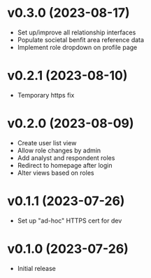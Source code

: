 # v0.3.0 (2023-08-17)

* Set up/improve all relationship interfaces
* Populate societal benfit area reference data
* Implement role dropdown on profile page

# v0.2.1 (2023-08-10)

* Temporary https fix

# v0.2.0 (2023-08-09)

* Create user list view
* Allow role changes by admin
* Add analyst and respondent roles 
* Redirect to homepage after login
* Alter views based on roles

# v0.1.1 (2023-07-26)

* Set up "ad-hoc" HTTPS cert for dev


# v0.1.0 (2023-07-26)

* Initial release
